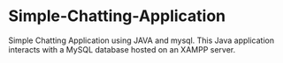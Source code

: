 # Simple-Chatting-Application
 Simple Chatting Application using JAVA and mysql.
 This Java application interacts with a MySQL database hosted on an XAMPP server.
